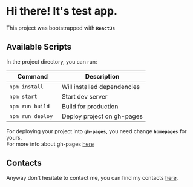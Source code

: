 # Hi there! It's test app.

This project was bootstrapped with **`ReactJs`**

## Available Scripts

In the project directory, you can run:

| Command           | Description                 |
| ----------------- | --------------------------- |
| `npm install `    | Will installed dependencies |
| `npm start`       | Start dev server            |
| `npm run build`   | Build for production        |
| `npm run deploy ` | Deploy project on gh-pages  |

For deploying your project into **`gh-pages`**, you need change **`homepages`** for yours.\
For more info about gh-pages [here](https://github.com/gitname/react-gh-pages)

## Contacts

Anyway don't hesitate to contact me, you can find my contacts [here](https://github.com/Vokoloven).
